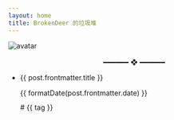 ```yaml
---
layout: home
title: BrokenDeer 的垃圾堆
---
```


<!-- <div style="text-align: center; margin-top: 2rem; width: 100%"> -->
<!--   <img src="/avatar.png" alt="avatar" style="border-radius: 50%; width: 40px; height: 40px;" /> -->
<!-- </div> -->

<img src="/catppuccin-cat-footer.png" alt="avatar"  />

<div id="hitokoto" style="text-align: center; font-style: italic; color: #b4befe; margin-top: 1rem;"></div>
<!-- <div id="hitokoto_from" style="font-size:0.9em;text-align: right; font-style: italic; color: #b4befe; margin-bottom: 1rem;"></div> -->
<div id="hitokoto" style="text-align: center; margin-top: 1rem;">
━━━━━━ ❖ ━━━━━━
</div>

<script lang="ts">
import { onMounted } from 'vue'

onMounted(async () => {
  const res = await fetch('https://v1.hitokoto.cn')
  const data = await res.json()
  document.getElementById('hitokoto').textContent = data.hitokoto
  // document.getElementById('hitokoto_from').textContent = "——" + data.from
})
</script>


<script setup lang="ts">
import { data as posts } from './data/posts.data.mts'

function formatDate(raw: string): string {
  const date = new Date(raw)
  date.setUTCHours(12)
  return date.toLocaleDateString(navigator.language, {
    year: 'numeric',
    month: 'long',
    day: 'numeric'
  })
}
</script>

<ul class="posts-list">
  <li v-for="post of posts">
    <a :href="post.url" class="posts-list-entry">
    <p class="title">{{ post.frontmatter.title }}</p>
    <FontAwesomeIcon icon="fas fa-calendar" /> {{ formatDate(post.frontmatter.date) }}
    <div class="excerpt" v-html="post.frontmatter.description" style="margin-top: 12px"></div>
    </a>
    <div class="tags" style="margin-top: 12px;">
      <a class="tag" v-for="tag in post.frontmatter.tags" :href="`/archives/?tag=` + tag"># {{ tag }}</a>
    </div>
  </li>
</ul>
